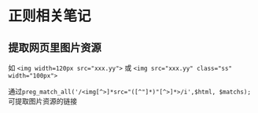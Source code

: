 # 正则相关笔记

## 提取网页里图片资源

如 `<img width=120px src="xxx.yy">` 或 `<img src="xxx.yy" class="ss" width="100px">`

通过`preg_match_all('/<img[^>]*src="([^"]*)"[^>]*>/i',$html, $matchs);`可提取图片资源的链接
